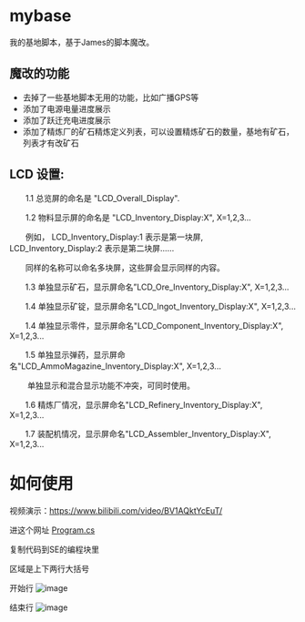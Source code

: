﻿# mybase

我的基地脚本，基于James的脚本魔改。

## 魔改的功能

- 去掉了一些基地脚本无用的功能，比如广播GPS等
- 添加了电源电量进度展示
- 添加了跃迁充电进度展示
- 添加了精炼厂的矿石精炼定义列表，可以设置精炼矿石的数量，基地有矿石，列表才有改矿石

## LCD 设置:

　　1.1 总览屏的命名是 "LCD_Overall_Display".

　　1.2 物料显示屏的命名是 "LCD_Inventory_Display:X", X=1,2,3...

　　例如， LCD_Inventory_Display:1 表示是第一块屏, LCD_Inventory_Display:2 表示是第二块屏……

　　同样的名称可以命名多块屏，这些屏会显示同样的内容。

       1.3 单独显示矿石，显示屏命名”LCD_Ore_Inventory_Display:X", X=1,2,3...

       1.4 单独显示矿锭，显示屏命名"LCD_Ingot_Inventory_Display:X", X=1,2,3...

       1.4 单独显示零件，显示屏命名"LCD_Component_Inventory_Display:X", X=1,2,3...

       1.5 单独显示弹药，显示屏命名"LCD_AmmoMagazine_Inventory_Display:X", X=1,2,3...



        单独显示和混合显示功能不冲突，可同时使用。



       1.6 精炼厂情况，显示屏命名"LCD_Refinery_Inventory_Display:X", X=1,2,3...

       1.7 装配机情况，显示屏命名"LCD_Assembler_Inventory_Display:X", X=1,2,3...


# 如何使用

视频演示：<https://www.bilibili.com/video/BV1AQktYcEuT/>

进这个网址 [Program.cs](Program.cs)

复制代码到SE的编程块里

区域是上下两行大括号

开始行
![image](https://github.com/se-scripts/inventory-graphic/assets/46225881/c9da6269-6c71-4e49-b25e-9e928ebe86c4)

结束行
![image](https://github.com/se-scripts/inventory-graphic/assets/46225881/6740f7e2-f7e6-4f36-ab58-08f4d856180e)
